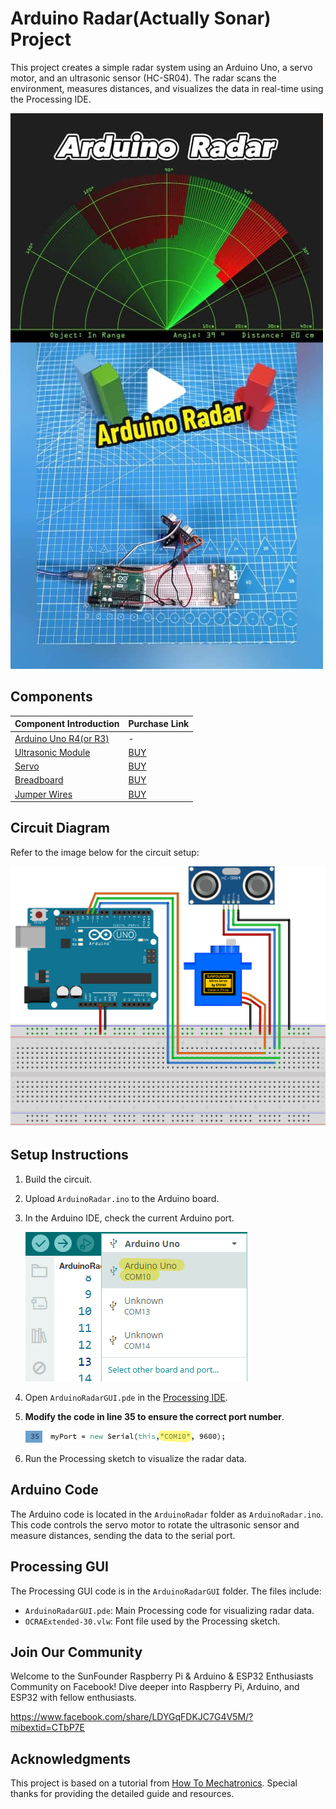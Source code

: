 # Arduino Radar(Actually Sonar) Project

This project creates a simple radar system using an Arduino Uno, a servo motor, and an ultrasonic sensor (HC-SR04). The radar scans the environment, measures distances, and visualizes the data in real-time using the Processing IDE.

[![Arduino Radar - Sunfounder Tiktok](Pic/arduino-radar-video-cover.jpg)](https://www.tiktok.com/@sunfounder_official/video/7383888781604162846 "Arduino Radar - Sunfounder Tiktok")

## Components

| Component Introduction         | Purchase Link  |
|--------------------------------|----------------|
| [Arduino Uno R4(or R3)](https://docs.sunfounder.com/projects/elite-explorer-kit/en/latest/components/component_uno.html#uno-r4-wifi)       | -              |
| [Ultrasonic Module](https://docs.sunfounder.com/projects/elite-explorer-kit/en/latest/components/component_ultrasonic_sensor.html#cpn-ultrasonic)         | [BUY](https://www.sunfounder.com/products/5pcs-hc-sr04-ultrasonic-module-distance-sensor?ref=tiktok1&utm_source=github)       |
| [Servo](https://docs.sunfounder.com/projects/elite-explorer-kit/en/latest/components/component_servo.html#cpn-servo)                     | [BUY](https://www.sunfounder.com/products/sg90-micro-digital-servo?ref=tiktok1&utm_source=github)       |
| [Breadboard](https://docs.sunfounder.com/projects/elite-explorer-kit/en/latest/components/component_breadboard.html#cpn-breadboard)                | [BUY](https://www.sunfounder.com/products/sunfounder-breadboard-kit?ref=tiktok1&utm_source=github)       |
| [Jumper Wires](https://docs.sunfounder.com/projects/elite-explorer-kit/en/latest/components/component_wires.html#cpn-wires)              | [BUY](https://www.sunfounder.com/products/560pcs-jumper-wire-kit-with-14-lengths?ref=tiktok1&utm_source=github)       |

## Circuit Diagram

Refer to the image below for the circuit setup:

![Circuit Diagram](ArduinoRadarCircuit.png)

## Setup Instructions

1. Build the circuit.
2. Upload `ArduinoRadar.ino` to the Arduino board.
3. In the Arduino IDE, check the current Arduino port.
   
   ![Circuit Diagram](Pic/arduino-port.png)
5. Open `ArduinoRadarGUI.pde` in the [Processing IDE](https://processing.org/).
6. **Modify the code in line 35 to ensure the correct port number**.
   
   ![Circuit Diagram](Pic/modify-code.png)
8. Run the Processing sketch to visualize the radar data.

## Arduino Code

The Arduino code is located in the `ArduinoRadar` folder as `ArduinoRadar.ino`. This code controls the servo motor to rotate the ultrasonic sensor and measure distances, sending the data to the serial port.

## Processing GUI

The Processing GUI code is in the `ArduinoRadarGUI` folder. The files include:

- `ArduinoRadarGUI.pde`: Main Processing code for visualizing radar data.
- `OCRAExtended-30.vlw`: Font file used by the Processing sketch.

## Join Our Community

Welcome to the SunFounder Raspberry Pi & Arduino & ESP32 Enthusiasts Community on Facebook! Dive deeper into Raspberry Pi, Arduino, and ESP32 with fellow enthusiasts.

https://www.facebook.com/share/LDYGqFDKJC7G4V5M/?mibextid=CTbP7E

## Acknowledgments

This project is based on a tutorial from [How To Mechatronics](https://howtomechatronics.com/projects/arduino-radar-project/). Special thanks for providing the detailed guide and resources.












